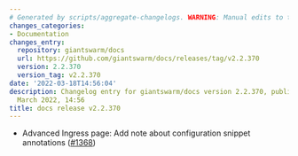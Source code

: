 ```yaml
---
# Generated by scripts/aggregate-changelogs. WARNING: Manual edits to this files will be overwritten.
changes_categories:
- Documentation
changes_entry:
  repository: giantswarm/docs
  url: https://github.com/giantswarm/docs/releases/tag/v2.2.370
  version: 2.2.370
  version_tag: v2.2.370
date: '2022-03-18T14:56:04'
description: Changelog entry for giantswarm/docs version 2.2.370, published on 18
  March 2022, 14:56
title: docs release v2.2.370
---
```


- Advanced Ingress page: Add note about configuration snippet annotations ([#1368](https://github.com/giantswarm/docs/pull/1368))

